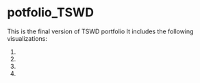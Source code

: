 # potfolio_TSWD


This is the final version of TSWD portfolio It includes the following visualizations:

1. 
2. 
3. 
4. 
